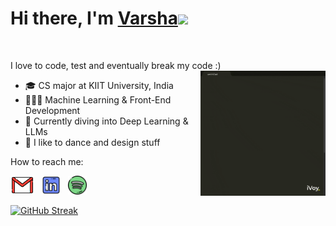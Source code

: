 <div>
   <h1>Hi there, I'm <a href="">Varsha</a><img src="https://media.giphy.com/media/WUlplcMpOCEmTGBtBW/giphy.gif" width="55px"> </h1>
<br>
<p>
  I love to code, test and eventually break my code :)
<img src="assets/what_i_do.gif" alt="That's basically it!" align="right" width="200" height="auto" />

- 🎓 CS major at KIIT University, India
  <br>
- 👩🏻‍💻 Machine Learning & Front-End Development
  <br>
- 🌱 Currently diving into Deep Learning & LLMs
  <br>
- 💟 I like to dance and design stuff


How to reach me:

<a href="mailto:varsha.pandian@gmail.com"><img height="30" src="assets/gmail.png"></a>&nbsp;&nbsp;
<a href="https://www.linkedin.com/in/varsha-pandian/"><img height="30" src="assets/linkedin.png"></a>&nbsp;&nbsp;
<a href="https://open.spotify.com/user/31nk3r2pdyc636bitpnaw3aq3feq"><img height="30" src="assets/spotify.png"></a>&nbsp;&nbsp;

</p>

[![GitHub Streak](https://github-readme-streak-stats-eight.vercel.app/?user=varshapandiann&theme=tokyonight-duo)](https://git.io/streak-stats)
</div>
